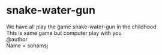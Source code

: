 # snake-water-gun
We have all play the game snake-water-gun in the childhood<br>
This is same game but computer play with you <br>
@author<br>
Name = sohamsj

